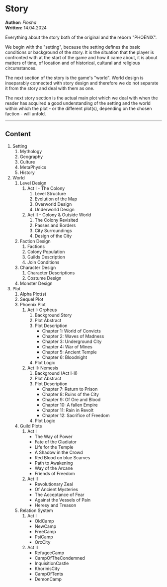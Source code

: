 # Story

**Author:** *Flosha*  
**Written:** 14.04.2024  

Everything about the story both of the original and the reborn "PHOENIX". 

We begin with the "setting", because the setting defines the basic conditions or background of the story. It is the situation that the player is confronted with at the start of the game and how it came about, it is about matters of time, of location and of historical, cultural and religious circumstances. 

The next section of the story is the game's "world". World design is inseparably connected with story design and <!-- in the development process of Gothic the story was mostly written based on the world, which came first. The exploration of the world is one of the most fundamental means of narration (in form of environmental story telling) and the characters (the "dramatis personae") of the story cannot be divided from the world they inhabit. The world is supposed to feel alive, the world is supposed to be a representation of the setting, the world is meant to tell parts of the background story and to some degree it is supposed to change in course of the story, visualising story twists, -->therefore we do not separate it from the story and deal with them as one. 

The next story section is the actual main plot which we deal with when the reader has acquired a good understanding of the setting and the world within which the plot - or the different plot(s), depending on the chosen faction - will unfold. 

---

## Content

1. Setting
   1. Mythology
   2. Geography
   3. Culture
   4. MetaPhysics
   5. History
2. World
   1. Level Design
      1. Act I - The Colony
         1. Level Structure
         2. Evolution of the Map
         3. Overworld Design
         4. Underworld Design
      2. Act II - Colony & Outside World
         1. The Colony Revisited
         2. Passes and Borders
         3. City Surroundings
         4. Design of the City
   2. Faction Design
      1. Factions
      2. Colony Population
      3. Guilds Description
      4. Join Conditions
   3. Character Design
      1. Character Descriptions
      2. Costume Design
   4. Monster Design
3. Plot
   1. Alpha Plot(s)
   2. Sequel Plot
   3. Phoenix Plot
      1. Act I: Orpheus
         1. Background Story
         2. Plot Abstract
         3. Plot Description
            * Chapter 1: World of Convicts
            * Chapter 2: Waves of Madness
            * Chapter 3: Underground City
            * Chapter 4: War of Mines
            * Chapter 5: Ancient Temple
            * Chapter 6: Bloodnight
         4. Plot Logic
      2. Act II: Nemesis
         1. Background (Act I-II)
         2. Plot Abstract
         3. Plot Description
            * Chapter 7: Return to Prison
            * Chapter 8: Ruins of the City
            * Chapter 9: Of Ore and Blood
            * Chapter 10: A fallen Empire
            * Chapter 11: Rain in Revolt
            * Chapter 12: Sacrifice of Freedom <!-- or just Freedom -->
         4. Plot Logic
   4. Guild Plots
      1. Act I 
         * The Way of Power
         * Fate of the Gladiator
         * Life for the Temple
         * A Shadow in the Crowd
         * Red Blood on blue Scarves
         * Path to Awakening
         * Way of the Arcane
         * Friends of Freedom
      2. Act II
         * Revolutionary Zeal
         * Of Ancient Mysteries
         * The Acceptance of Fear
         * Against the Vessels of Pain
         * Heresy and Treason
   5. Relation System
      1. Act I
         * OldCamp
         * NewCamp
         * FreeCamp
         * PsiCamp
         * OrcCity
      2. Act II
         * RefugeeCamp
         * CampOfTheCondemned
         * InquisitionCastle
         * KhorinisCity
         * CampOfTents
         * DemonCamp
